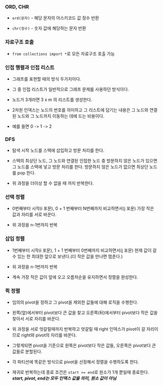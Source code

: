 ### ORD, CHR

- `ord(문자)` - 해당 문자의 아스키코드 값 정수 반환

- `chr(정수)` - 숫자 값에 해당하는 문자 반환

### 자료구조 호출

- `from collections import *`로 모든 자료구조 호출 가능

### 인접 행렬과 인접 리스트

- 그래프를 표현할 때의 방식 두가지이다.

- 그 중 인접 리스트가 일반적으로 그래프 문제를 사용하던 방식이다.

- 노드가 3개라면 3 x m 의 리스트를 생성한다.

- 2차원 인덱스는 노드의 번호를 의미하고 그 리스트에 담기는 내용은 그 노드와 연결된 노드와 그 노드까지 이동하는 데에 드는 비용이다.

- 예를 들면 0 -> 1 -> 2

### DFS

- 탐색 시작 노드를 스택에 삽입하고 방문 처리를 한다.

- 스택의 최상단 노드, 그 노드와 연결된 인접한 노드 중 방문하지 않은 노드가 있으면 그 노드를 스택에 넣고 방문 처리를 한다. 방문하지 않은 노드가 없으면 최상단 노드를 pop 한다.

- 위 과정을 더이상 할 수 없을 때 까지 반복한다.

### 선택 정렬

- 0번째부터 시작(i 포문), 0 + 1 번째부터 N번째까지 비교하면서(j 포문) 가장 작은 값과 자리를 서로 바꾼다.

- 위 과정을 n-1번까지 반복

### 삽입 정렬

- 1번째부터 시작(i 포문), 1 + 1 번째부터 0번째까지 비교하면서(j 포문) 현재 값이 갈 수 있는 한 최대한 앞으로 보낸다.(더 작은 값을 만나면 멈춘다.)

- 위 과정을 n-1번까지 반복

- 계속 가장 작은 값이 앞에 오고 오름차순을 유지하면서 정렬을 완성한다.

### 퀵 정렬

- 임의의 pivot을 정하고 그 pivot을 제외한 값들에 대해 로직을 수행한다.

- 왼쪽(앞)에서부터 pivot보다 큰 값을 찾고 오른쪽(뒤)에서부터 pivot보다 작은 값을 찾아서 서로 자리를 바꾼다.

- 위 과정을 서로 엇갈릴때까지 반복하고 엇갈릴 때 right 인덱스가 pivot이 갈 자리이므로 right와 pivot의 자리를 바꾼다.

- 그렇게되면 pivot을 기준으로 왼쪽은 pivot보다 작은 값들, 오른쪽은 pivot보다 큰 값들로 분할된다.

- 각 파티션에 똑같은 방식으로 pivot을 선정해서 정렬을 수행하도록 한다.

- 재귀로 반복하는데 종료 조건은 `start >= end`로 원소가 1개 뿐일때 종료한다. ***start, pivot, end는 모두 인덱스 값을 의미, 원소 값이 아님***